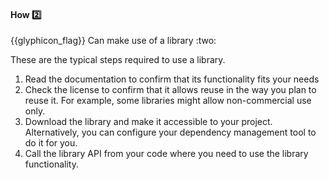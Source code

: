 <div id="title">

#### How :two:

</div>
<span id="outcomes">{{glyphicon_flag}} Can make use of a library :two:</span>

<div id="body">

These are the typical steps required to use a library.

1. Read the documentation to confirm that its functionality fits your needs
2. Check the license to confirm that it allows reuse in the way you plan to reuse it. For example, some libraries might allow non-commercial use only.
3. Download the library and make it accessible to your project. Alternatively, you can configure your <tooltip content="e.g. _Gradle_ (for Java) and _Pipenv_ (for Python)">dependency management tool</tooltip> to do it for you.
4. Call the library API from your code where you need to use the library functionality.

</div>

<div id="extras">
</div>